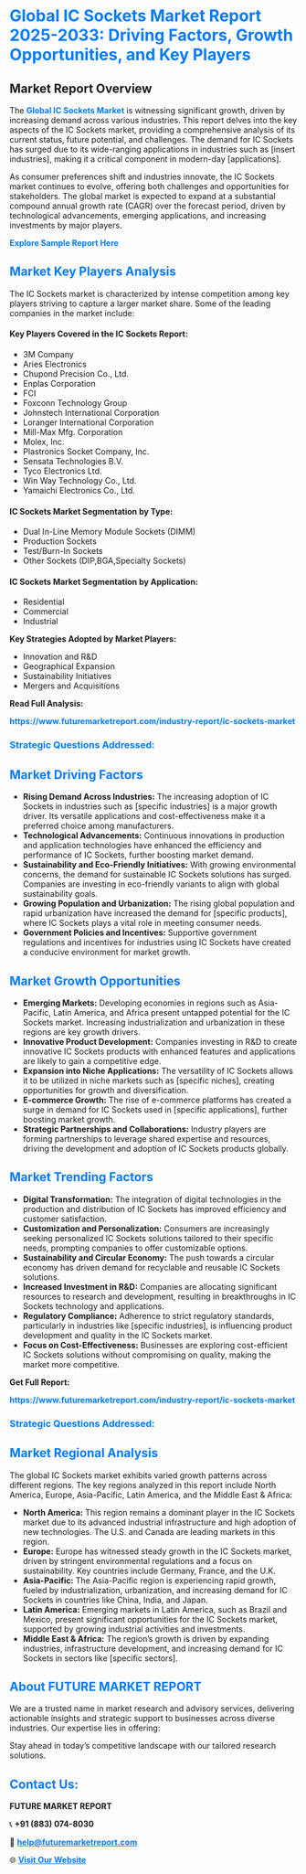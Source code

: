 <h1 style="color: #007BFF;">Global IC Sockets Market Report 2025-2033: Driving Factors, Growth Opportunities, and Key Players</h1>

<section id="overview">
<h2>Market Report Overview</h2>
<p>The <a href="https://www.futuremarketreport.com/industry-report/ic-sockets-market" style="color: #007BFF; text-decoration: none;"><strong>Global IC Sockets Market</strong></a> is witnessing significant growth, driven by increasing demand across various industries. This report delves into the key aspects of the IC Sockets market, providing a comprehensive analysis of its current status, future potential, and challenges. The demand for IC Sockets has surged due to its wide-ranging applications in industries such as [insert industries], making it a critical component in modern-day [applications].</p>
<p>As consumer preferences shift and industries innovate, the IC Sockets market continues to evolve, offering both challenges and opportunities for stakeholders. The global market is expected to expand at a substantial compound annual growth rate (CAGR) over the forecast period, driven by technological advancements, emerging applications, and increasing investments by major players.</p>
</section>

<section id="overview">
<p><a href="https://www.futuremarketreport.com/request-sample/reportId=82105" style="color: #007BFF; text-decoration: none;"><strong>Explore Sample Report Here</strong></a></p>
</section>

<section id="key-players">
<h2 style="color: #007BFF;">Market Key Players Analysis</h2>
<p>The IC Sockets market is characterized by intense competition among key players striving to capture a larger market share. Some of the leading companies in the market include:</p>
<h4>Key Players Covered in the IC Sockets Report:</h4>
<ul><li>3M Company</li><li>Aries Electronics</li><li>Chupond Precision Co., Ltd.</li><li>Enplas Corporation</li><li>FCI</li><li>Foxconn Technology Group</li><li>Johnstech International Corporation</li><li>Loranger International Corporation</li><li>Mill-Max Mfg. Corporation</li><li>Molex, Inc.</li><li>Plastronics Socket Company, Inc.</li><li>Sensata Technologies B.V.</li><li>Tyco Electronics Ltd.</li><li>Win Way Technology Co., Ltd.</li><li>Yamaichi Electronics Co., Ltd.</li></ul>
<h4>IC Sockets Market Segmentation by Type:</h4>
<ul><li>Dual In-Line Memory Module Sockets (DIMM)</li><li>Production Sockets</li><li>Test/Burn-In Sockets</li><li>Other Sockets (DIP,BGA,Specialty Sockets)</li></ul>

<h4>IC Sockets Market Segmentation by Application:</h4>
<ul><li>Residential</li><li>Commercial</li><li>Industrial</li></ul>
<p><strong>Key Strategies Adopted by Market Players:</strong></p>
<ul>
<li>Innovation and R&D</li>
<li>Geographical Expansion</li>
<li>Sustainability Initiatives</li>
<li>Mergers and Acquisitions</li>
</ul>
</section>

<section>
<p><strong>Read Full Analysis: </strong></p><a href="https://www.futuremarketreport.com/industry-report/ic-sockets-market" style="color: #007BFF; text-decoration: none;"><strong>https://www.futuremarketreport.com/industry-report/ic-sockets-market</strong></a>
<h3 style="color: #007BFF;">Strategic Questions Addressed:</h3>
</section>

<section id="driving-factors">
<h2 style="color: #007BFF;">Market Driving Factors</h2>
<ul>
<li><strong>Rising Demand Across Industries:</strong> The increasing adoption of IC Sockets in industries such as [specific industries] is a major growth driver. Its versatile applications and cost-effectiveness make it a preferred choice among manufacturers.</li>
<li><strong>Technological Advancements:</strong> Continuous innovations in production and application technologies have enhanced the efficiency and performance of IC Sockets, further boosting market demand.</li>
<li><strong>Sustainability and Eco-Friendly Initiatives:</strong> With growing environmental concerns, the demand for sustainable IC Sockets solutions has surged. Companies are investing in eco-friendly variants to align with global sustainability goals.</li>
<li><strong>Growing Population and Urbanization:</strong> The rising global population and rapid urbanization have increased the demand for [specific products], where IC Sockets plays a vital role in meeting consumer needs.</li>
<li><strong>Government Policies and Incentives:</strong> Supportive government regulations and incentives for industries using IC Sockets have created a conducive environment for market growth.</li>
</ul>
</section>

<section id="growth-opportunities">
<h2 style="color: #007BFF;">Market Growth Opportunities</h2>
<ul>
<li><strong>Emerging Markets:</strong> Developing economies in regions such as Asia-Pacific, Latin America, and Africa present untapped potential for the IC Sockets market. Increasing industrialization and urbanization in these regions are key growth drivers.</li>
<li><strong>Innovative Product Development:</strong> Companies investing in R&D to create innovative IC Sockets products with enhanced features and applications are likely to gain a competitive edge.</li>
<li><strong>Expansion into Niche Applications:</strong> The versatility of IC Sockets allows it to be utilized in niche markets such as [specific niches], creating opportunities for growth and diversification.</li>
<li><strong>E-commerce Growth:</strong> The rise of e-commerce platforms has created a surge in demand for IC Sockets used in [specific applications], further boosting market growth.</li>
<li><strong>Strategic Partnerships and Collaborations:</strong> Industry players are forming partnerships to leverage shared expertise and resources, driving the development and adoption of IC Sockets products globally.</li>
</ul>
</section>

<section id="trending-factors">
<h2 style="color: #007BFF;">Market Trending Factors</h2>
<ul>
<li><strong>Digital Transformation:</strong> The integration of digital technologies in the production and distribution of IC Sockets has improved efficiency and customer satisfaction.</li>
<li><strong>Customization and Personalization:</strong> Consumers are increasingly seeking personalized IC Sockets solutions tailored to their specific needs, prompting companies to offer customizable options.</li>
<li><strong>Sustainability and Circular Economy:</strong> The push towards a circular economy has driven demand for recyclable and reusable IC Sockets solutions.</li>
<li><strong>Increased Investment in R&D:</strong> Companies are allocating significant resources to research and development, resulting in breakthroughs in IC Sockets technology and applications.</li>
<li><strong>Regulatory Compliance:</strong> Adherence to strict regulatory standards, particularly in industries like [specific industries], is influencing product development and quality in the IC Sockets market.</li>
<li><strong>Focus on Cost-Effectiveness:</strong> Businesses are exploring cost-efficient IC Sockets solutions without compromising on quality, making the market more competitive.</li>
</ul>
</section>

<section>
<p><strong>Get Full Report: </strong></p><a href="https://www.futuremarketreport.com/industry-report/ic-sockets-market" style="color: #007BFF; text-decoration: none;"><strong>https://www.futuremarketreport.com/industry-report/ic-sockets-market</strong></a>
<h3 style="color: #007BFF;">Strategic Questions Addressed:</h3>
</section>


<section id="regional-analysis">
<h2 style="color: #007BFF;">Market Regional Analysis</h2>
<p>The global IC Sockets market exhibits varied growth patterns across different regions. The key regions analyzed in this report include North America, Europe, Asia-Pacific, Latin America, and the Middle East & Africa:</p>
<ul>
<li><strong>North America:</strong> This region remains a dominant player in the IC Sockets market due to its advanced industrial infrastructure and high adoption of new technologies. The U.S. and Canada are leading markets in this region.</li>
<li><strong>Europe:</strong> Europe has witnessed steady growth in the IC Sockets market, driven by stringent environmental regulations and a focus on sustainability. Key countries include Germany, France, and the U.K.</li>
<li><strong>Asia-Pacific:</strong> The Asia-Pacific region is experiencing rapid growth, fueled by industrialization, urbanization, and increasing demand for IC Sockets in countries like China, India, and Japan.</li>
<li><strong>Latin America:</strong> Emerging markets in Latin America, such as Brazil and Mexico, present significant opportunities for the IC Sockets market, supported by growing industrial activities and investments.</li>
<li><strong>Middle East & Africa:</strong> The region’s growth is driven by expanding industries, infrastructure development, and increasing demand for IC Sockets in sectors like [specific sectors].</li>
</ul>
</section>

<footer>
<h2 style="color: #007BFF;">About FUTURE MARKET REPORT</h2>
<p>We are a trusted name in market research and advisory services, delivering actionable insights and strategic support to businesses across diverse industries. Our expertise lies in offering:</p>

<p>Stay ahead in today’s competitive landscape with our tailored research solutions.</p>

<h2 style="color: #007BFF;">Contact Us:</h2>
<p><strong>FUTURE MARKET REPORT</strong></p>
<p>📞 <strong>+91 (883) 074-8030</strong></p>
<p>📧 <strong><a href="mailto:help@futuremarketreport.com" style="color: #007BFF;">help@futuremarketreport.com</a></strong></p>
<p>🌐 <strong><a href="https://www.futuremarketreport.com/" style="color: #007BFF;">Visit Our Website</a></strong></p>
</footer>